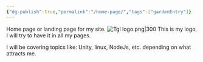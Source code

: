 ```yaml
---
{"dg-publish":true,"permalink":"/home-page/","tags":["gardenEntry"]}
---
```



Home page or landing page for my site.
![Tgl logo.png|300](/img/user/Images/Logo/Tgl%20logo.png)
This is my logo, I will try to have it in all my pages.

 I will be covering topics like: Unity, linux, NodeJs, etc. depending on what attracts me.
 